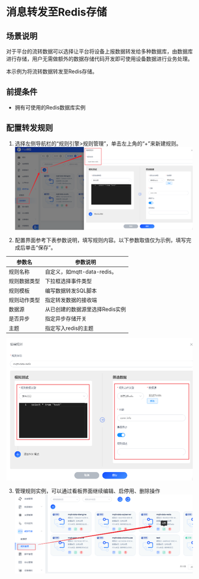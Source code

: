 # 消息转发至Redis存储

## 场景说明
对于平台的流转数据可以选择让平台将设备上报数据转发给多种数据库，由数据库进行存储，用户无需做额外的数据存储代码开发即可使用设备数据进行业务处理。

本示例为将流转数据转发至Redis存储。

## 前提条件
- 拥有可使用的Redis数据库实例

## 配置转发规则
1. 选择左侧导航栏的“规则引擎>规则管理”，单击左上角的“+”来新建规则。
   ![redis_rule_1.png](../../../assets/images/gzyq/rule/redis_rule_1.png)

2. 配置界面参考下表参数说明，填写规则内容。以下参数取值仅为示例，填写完成后单击“保存”。

| **参数名** | **参数说明**              |
|---------|-----------------------|
| 规则名称    | 自定义，如mqtt-data-redis。 |
| 规则数据类型  | 下拉框选择事件类型             |
| 规则模板    | 编写数据转发SQL脚本           |
| 规则动作类型  | 指定转发数据的接收端              |
| 数据源     | 从已创建的数据源里选择Redis实例    |
| 是否异步    | 指定异步存储开关              |
| 主题      | 指定写入redis的主题          |
![redis_rule_2.png](../../../assets/images/gzyq/rule/redis_rule_2.png)

3. 管理规则实例，可以通过看板界面继续编辑、启停用、删除操作
![redis_rule_3.png](../../../assets/images/gzyq/rule/redis_rule_3.png)